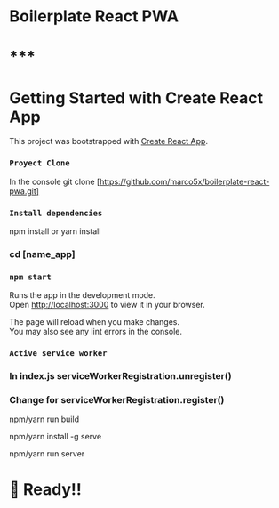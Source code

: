# Boilerplate React PWA

# **********\*\*\***********

# Getting Started with Create React App

This project was bootstrapped with [Create React App](https://github.com/facebook/create-react-app).

### `Proyect Clone`

In the console git clone [https://github.com/marco5x/boilerplate-react-pwa.git]

### `Install dependencies`

npm install or yarn install

### cd [name_app]

### `npm start`

Runs the app in the development mode.\
Open [http://localhost:3000](http://localhost:3000) to view it in your browser.

The page will reload when you make changes.\
You may also see any lint errors in the console.

### `Active service worker`

### In index.js serviceWorkerRegistration.unregister()

### Change for serviceWorkerRegistration.register()

npm/yarn run build

npm/yarn install -g serve

npm/yarn run server

# 🚀 Ready!!
